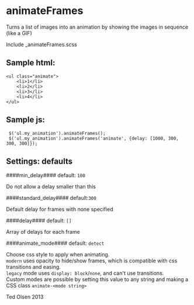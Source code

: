 animateFrames
=============

Turns a list of images into an animation by showing the images in sequence
(like a GIF)

Include _animateFrames.scss

Sample html:
------------

    <ul class="animate">
        <li>1</li>
        <li>2</li>
        <li>3</li>
        <li>4</li>
    </ul>


Sample js:
----------

     $('ul.my_animation').animateFrames();
     $('ul.my_animation').animateFrames('animate', {delay: [1000, 300, 300, 300]});
     
Settings: defaults
------------------
####min_delay####
default: `100`

Do not allow a delay smaller than this

####standard_delay####
default:`300`

Default delay for frames with none specified

####delay####
default: `[]`

Array of delays for each frame

####animate_mode####
default: `detect`

Choose css style to apply when animating.<br/>
`modern` uses opacity to hide/show frames, which is compatible with css transitions and easing.<br/>
`legacy` mode uses `display: block`/`none`, and can't use transitions.<br/>
Custom modes are possible by setting this value to any string and making a CSS class `animate-<mode string>`




Ted Olsen 2013
